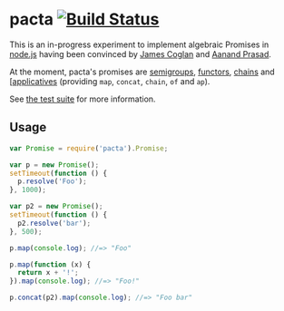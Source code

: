 # pacta [![Build Status](https://travis-ci.org/mudge/pacta.png?branch=master)](https://travis-ci.org/mudge/pacta)

This is an in-progress experiment to implement algebraic Promises in
[node.js](http://nodejs.org) having been convinced by [James
Coglan](http://blog.jcoglan.com/2013/03/30/callbacks-are-imperative-promises-are-functional-nodes-biggest-missed-opportunity/)
and [Aanand Prasad](http://aanandprasad.com/articles/negronis/).

At the moment, pacta's promises are [semigroups](https://github.com/puffnfresh/fantasy-land#semigroup), [functors](https://github.com/puffnfresh/fantasy-land#functor), [chains](https://github.com/puffnfresh/fantasy-land#chain) and [[applicatives](https://github.com/puffnfresh/fantasy-land#applicative) (providing `map`, `concat`, `chain`, `of` and `ap`).

See [the test
suite](https://github.com/mudge/pacta/blob/master/test/pacta_test.js) for more
information.

## Usage

```javascript
var Promise = require('pacta').Promise;

var p = new Promise();
setTimeout(function () {
  p.resolve('Foo');
}, 1000);

var p2 = new Promise();
setTimeout(function () {
  p2.resolve('bar');
}, 500);

p.map(console.log); //=> "Foo"

p.map(function (x) {
  return x + '!';
}).map(console.log); //=> "Foo!"

p.concat(p2).map(console.log); //=> "Foo bar"
```
